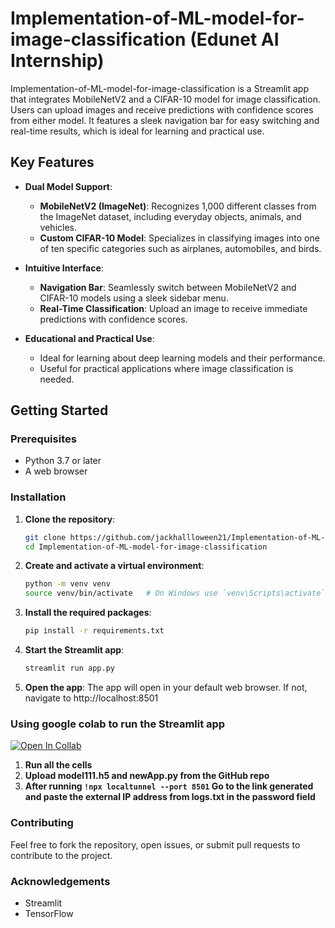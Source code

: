 # Implementation-of-ML-model-for-image-classification (Edunet AI Internship)

Implementation-of-ML-model-for-image-classification is a Streamlit app that integrates MobileNetV2 and a CIFAR-10 model for image classification. Users can upload images and receive predictions with confidence scores from either model. It features a sleek navigation bar for easy switching and real-time results, which is ideal for learning and practical use.

## Key Features

- **Dual Model Support**:
  - **MobileNetV2 (ImageNet)**: Recognizes 1,000 different classes from the ImageNet dataset, including everyday objects, animals, and vehicles.
  - **Custom CIFAR-10 Model**: Specializes in classifying images into one of ten specific categories such as airplanes, automobiles, and birds.

- **Intuitive Interface**:
  - **Navigation Bar**: Seamlessly switch between MobileNetV2 and CIFAR-10 models using a sleek sidebar menu.
  - **Real-Time Classification**: Upload an image to receive immediate predictions with confidence scores.

- **Educational and Practical Use**:
  - Ideal for learning about deep learning models and their performance.
  - Useful for practical applications where image classification is needed.

## Getting Started

### Prerequisites

- Python 3.7 or later
- A web browser

### Installation

1. **Clone the repository**:
   ```bash
   git clone https://github.com/jackhallloween21/Implementation-of-ML-model-for-image-classification.git
   cd Implementation-of-ML-model-for-image-classification
2. **Create and activate a virtual environment**:
    ```bash
    python -m venv venv
    source venv/bin/activate   # On Windows use `venv\Scripts\activate`
3. **Install the required packages**:
    ```bash
    pip install -r requirements.txt
4. **Start the Streamlit app**:
    ```bash
    streamlit run app.py
5. **Open the app**: 
    The app will open in your default web browser. If not, navigate to http://localhost:8501
   
### Using google colab to run the Streamlit app 
[![Open In Collab](https://colab.research.google.com/assets/colab-badge.svg)](https://colab.research.google.com/github/jackhallloween21/Implementation-of-ML-model-for-image-classification/blob/main/Streamlit_on_colab_running_app_py_.ipynb)

1. **Run all the cells**
2. **Upload  model111.h5 and newApp.py from the GitHub repo**
3. **After running ```!npx localtunnel --port 8501``` 
Go to the link generated and paste the external IP address from logs.txt in the password field**

### Contributing
  Feel free to fork the repository, open issues, or submit pull requests to contribute to the project.

### Acknowledgements
  - Streamlit
  - TensorFlow
